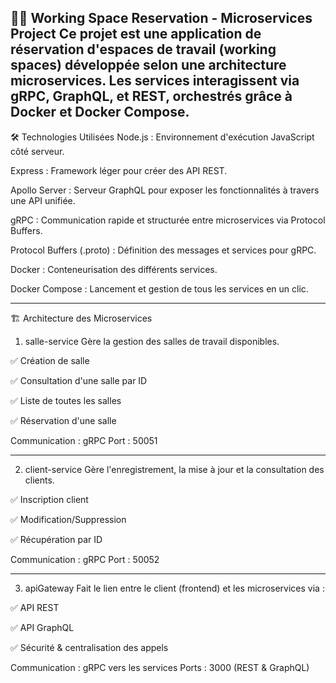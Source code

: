 🧑‍💻 Working Space Reservation - Microservices Project
Ce projet est une application de réservation d'espaces de travail (working spaces) développée selon une architecture microservices. Les services interagissent via gRPC, GraphQL, et REST, orchestrés grâce à Docker et Docker Compose.
---
🛠️ Technologies Utilisées
Node.js : Environnement d'exécution JavaScript côté serveur.

Express : Framework léger pour créer des API REST.

Apollo Server : Serveur GraphQL pour exposer les fonctionnalités à travers une API unifiée.

gRPC : Communication rapide et structurée entre microservices via Protocol Buffers.

Protocol Buffers (.proto) : Définition des messages et services pour gRPC.

Docker : Conteneurisation des différents services.

Docker Compose : Lancement et gestion de tous les services en un clic.

----
🏗️ Architecture des Microservices
1. salle-service
Gère la gestion des salles de travail disponibles.

✅ Création de salle

✅ Consultation d'une salle par ID

✅ Liste de toutes les salles

✅ Réservation d'une salle

Communication : gRPC
Port : 50051

--- 
2. client-service
Gère l'enregistrement, la mise à jour et la consultation des clients.

✅ Inscription client

✅ Modification/Suppression

✅ Récupération par ID

Communication : gRPC
Port : 50052

-----
3. apiGateway
Fait le lien entre le client (frontend) et les microservices via :

✅ API REST

✅ API GraphQL

✅ Sécurité & centralisation des appels

Communication : gRPC vers les services
Ports : 3000 (REST & GraphQL)

